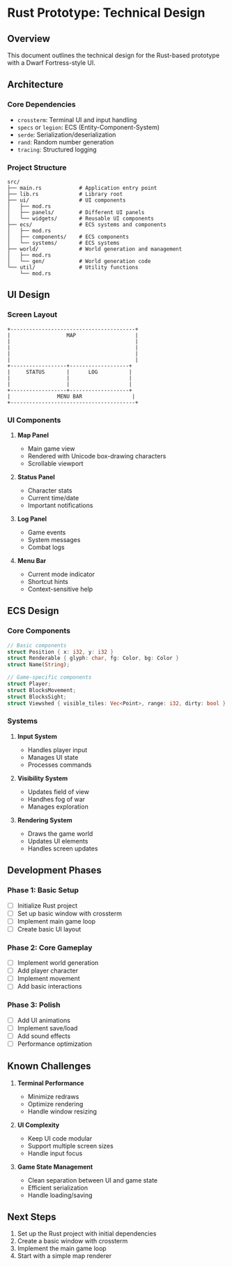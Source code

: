 # Rust Prototype: Technical Design

## Overview
This document outlines the technical design for the Rust-based prototype with a Dwarf Fortress-style UI.

## Architecture

### Core Dependencies
- `crossterm`: Terminal UI and input handling
- `specs` or `legion`: ECS (Entity-Component-System)
- `serde`: Serialization/deserialization
- `rand`: Random number generation
- `tracing`: Structured logging

### Project Structure
```
src/
├── main.rs            # Application entry point
├── lib.rs             # Library root
├── ui/                # UI components
│   ├── mod.rs
│   ├── panels/        # Different UI panels
│   └── widgets/       # Reusable UI components
├── ecs/               # ECS systems and components
│   ├── mod.rs
│   ├── components/    # ECS components
│   └── systems/       # ECS systems
├── world/             # World generation and management
│   ├── mod.rs
│   └── gen/           # World generation code
└── util/              # Utility functions
    └── mod.rs
```

## UI Design

### Screen Layout
```
+----------------------------------------+
|                  MAP                   |
|                                        |
|                                        |
|                                        |
|                                        |
+------------------+-------------------+
|     STATUS       |      LOG          |
|                  |                   |
|                  |                   |
+------------------+-------------------+
|               MENU BAR                |
+----------------------------------------+
```

### UI Components
1. **Map Panel**
   - Main game view
   - Rendered with Unicode box-drawing characters
   - Scrollable viewport

2. **Status Panel**
   - Character stats
   - Current time/date
   - Important notifications

3. **Log Panel**
   - Game events
   - System messages
   - Combat logs

4. **Menu Bar**
   - Current mode indicator
   - Shortcut hints
   - Context-sensitive help

## ECS Design

### Core Components
```rust
// Basic components
struct Position { x: i32, y: i32 }
struct Renderable { glyph: char, fg: Color, bg: Color }
struct Name(String);

// Game-specific components
struct Player;
struct BlocksMovement;
struct BlocksSight;
struct Viewshed { visible_tiles: Vec<Point>, range: i32, dirty: bool }
```

### Systems
1. **Input System**
   - Handles player input
   - Manages UI state
   - Processes commands

2. **Visibility System**
   - Updates field of view
   - Handhes fog of war
   - Manages exploration

3. **Rendering System**
   - Draws the game world
   - Updates UI elements
   - Handles screen updates

## Development Phases

### Phase 1: Basic Setup
- [ ] Initialize Rust project
- [ ] Set up basic window with crossterm
- [ ] Implement main game loop
- [ ] Create basic UI layout

### Phase 2: Core Gameplay
- [ ] Implement world generation
- [ ] Add player character
- [ ] Implement movement
- [ ] Add basic interactions

### Phase 3: Polish
- [ ] Add UI animations
- [ ] Implement save/load
- [ ] Add sound effects
- [ ] Performance optimization

## Known Challenges
1. **Terminal Performance**
   - Minimize redraws
   - Optimize rendering
   - Handle window resizing

2. **UI Complexity**
   - Keep UI code modular
   - Support multiple screen sizes
   - Handle input focus

3. **Game State Management**
   - Clean separation between UI and game state
   - Efficient serialization
   - Handle loading/saving

## Next Steps
1. Set up the Rust project with initial dependencies
2. Create a basic window with crossterm
3. Implement the main game loop
4. Start with a simple map renderer
